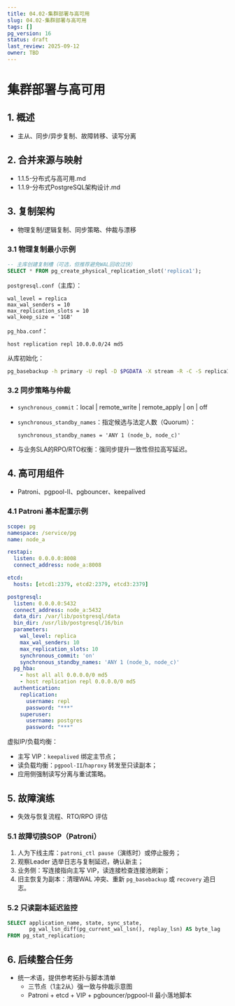 ```yaml
---
title: 04.02-集群部署与高可用
slug: 04.02-集群部署与高可用
tags: []
pg_version: 16
status: draft
last_review: 2025-09-12
owner: TBD
---
```


# 集群部署与高可用

## 1. 概述

- 主从、同步/异步复制、故障转移、读写分离

## 2. 合并来源与映射

- 1.1.5-分布式与高可用.md
- 1.1.9-分布式PostgreSQL架构设计.md

## 3. 复制架构

- 物理复制/逻辑复制、同步策略、仲裁与漂移

### 3.1 物理复制最小示例

```sql
-- 主库创建复制槽（可选，但推荐避免WAL回收过快）
SELECT * FROM pg_create_physical_replication_slot('replica1');
```

`postgresql.conf`（主库）：

```text
wal_level = replica
max_wal_senders = 10
max_replication_slots = 10
wal_keep_size = '1GB'
```

`pg_hba.conf`：

```text
host replication repl 10.0.0.0/24 md5
```

从库初始化：

```bash
pg_basebackup -h primary -U repl -D $PGDATA -X stream -R -C -S replica1
```

### 3.2 同步策略与仲裁

- `synchronous_commit`：local | remote_write | remote_apply | on | off
- `synchronous_standby_names`：指定候选与法定人数（Quorum）：

  ```text
  synchronous_standby_names = 'ANY 1 (node_b, node_c)'
  ```

- 与业务SLA的RPO/RTO权衡：强同步提升一致性但拉高写延迟。

## 4. 高可用组件

- Patroni、pgpool-II、pgbouncer、keepalived

### 4.1 Patroni 基本配置示例

```yaml
scope: pg
namespace: /service/pg
name: node_a

restapi:
  listen: 0.0.0.0:8008
  connect_address: node_a:8008

etcd:
  hosts: [etcd1:2379, etcd2:2379, etcd3:2379]

postgresql:
  listen: 0.0.0.0:5432
  connect_address: node_a:5432
  data_dir: /var/lib/postgresql/data
  bin_dir: /usr/lib/postgresql/16/bin
  parameters:
    wal_level: replica
    max_wal_senders: 10
    max_replication_slots: 10
    synchronous_commit: 'on'
    synchronous_standby_names: 'ANY 1 (node_b, node_c)'
  pg_hba:
    - host all all 0.0.0.0/0 md5
    - host replication repl 0.0.0.0/0 md5
  authentication:
    replication:
      username: repl
      password: "***"
    superuser:
      username: postgres
      password: "***"
```

虚拟IP/负载均衡：

- 主写 VIP：`keepalived` 绑定主节点；
- 读负载均衡：`pgpool-II`/`haproxy` 转发至只读副本；
- 应用侧强制读写分离与重试策略。

## 5. 故障演练

- 失效与恢复流程、RTO/RPO 评估

### 5.1 故障切换SOP（Patroni）

1) 人为下线主库：`patroni_ctl pause`（演练时）或停止服务；
2) 观察Leader 选举日志与复制延迟，确认新主；
3) 业务侧：写连接指向主写 VIP，读连接检查连接池刷新；
4) 旧主恢复为副本：清理WAL 冲突、重新 `pg_basebackup` 或 `recovery` 追日志。

### 5.2 只读副本延迟监控

```sql
SELECT application_name, state, sync_state,
       pg_wal_lsn_diff(pg_current_wal_lsn(), replay_lsn) AS byte_lag
FROM pg_stat_replication;
```

## 6. 后续整合任务

- 统一术语，提供参考拓扑与脚本清单
  - 三节点（1主2从）强一致与仲裁示意图
  - Patroni + etcd + VIP + pgbouncer/pgpool-II 最小落地脚本
